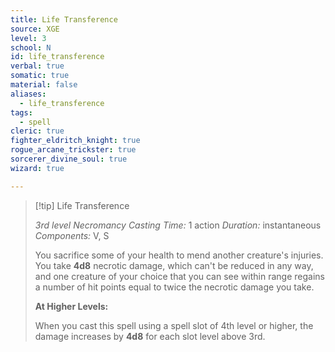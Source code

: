 ```yaml
---
title: Life Transference
source: XGE
level: 3
school: N
id: life_transference
verbal: true
somatic: true
material: false
aliases:
  - life_transference
tags:
  - spell
cleric: true
fighter_eldritch_knight: true
rogue_arcane_trickster: true
sorcerer_divine_soul: true
wizard: true

---
```

>[!tip] Life Transference
>
> *3rd level Necromancy*
> *Casting Time:* 1 action
> *Duration:* instantaneous
> *Components:* V, S
>
>You sacrifice some of your health to mend another creature's injuries. You take **4d8** necrotic damage, which can't be reduced in any way, and one creature of your choice that you can see within range regains a number of hit points equal to twice the necrotic damage you take.
>
>**At Higher Levels:**
>
>When you cast this spell using a spell slot of 4th level or higher, the damage increases by **4d8** for each slot level above 3rd.
>

